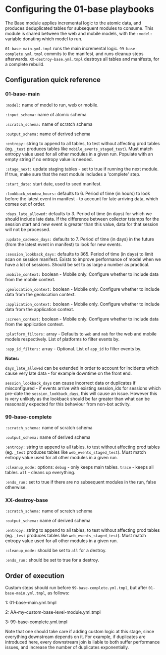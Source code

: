 # Configuring the 01-base playbooks

The Base module applies incremental logic to the atomic data, and produces deduplicated tables for subsequent modules to consume. This module is shared between the web and mobile models, with the `:model:` variable donating which model to run.

`01-base-main.yml.tmpl` runs the main incremental logic. `99-base-complete.yml.tmpl` commits to the manifest, and runs cleanup steps afterwards. `XX-destroy-base.yml.tmpl` destroys all tables and manifests, for a complete rebuild.

## Configuration quick reference

### 01-base-main

`:model:`       			 name of model to run, web or mobile.

`:input_schema:`       name of atomic schema

`:scratch_schema:`     name of scratch schema  

`:output_schema:`      name of derived schema

`:entropy:`            string to append to all tables, to test without affecting prod tables (eg. `_test` produces tables like `mobile_events_staged_test`). Must match entropy value used for all other modules in a given run. Populate with an empty string if no entropy value is needed.

`:stage_next:`         update staging tables - set to true if running the next module. If true, make sure that the next module includes a 'complete' step.

`:start_date:`         start date, used to seed manifest.

`:lookback_window_hours:`    defaults to 6. Period of time (in hours) to look before the latest event in manifest - to account for late arriving data, which comes out of order.

`:days_late_allowed:`  defaults to 3.  Period of time (in days) for which we should include late data. If the difference between collector tstamps for the session start and new event is greater than this value, data for that session will not be processed.

`:update_cadence_days:`     defaults to 7. Period of time (in days) in the future (from the latest event in manifest) to look for new events.

`:session_lookback_days:`   defaults to 365. Period of time (in days) to limit scan on session manifest. Exists to improve performance of model when we have a lot of sessions. Should be set to as large a number as practical.

`:mobile_context:`      boolean - Mobile only. Configure whether to include data from the mobile context.

`:geolocation_context:`    boolean - Mobile only. Configure whether to include data from the geolocation context.

`:application_context:`    boolean - Mobile only. Configure whether to include data from the application context.

`:screen_context:`    boolean - Mobile only. Configure whether to include data from the application context.

`:platform_filters:`		array - Defaults to `web` and `mob` for the web and mobile models respectively. List of platforms to filter events by.

`:app_id_filters:`		array - Optional. List of `app_id` to filter events by.

**Notes:**

`days_late_allowed` can be extended in order to account for incidents which cause very late data - for example downtime on the front end.

`session_lookback_days` can cause incorrect data or duplicates if misconfigured - if events arrive with existing session_ids for sessions which pre-date the `session_lookback_days`, this will cause an issue. However this is very unlikely as the lookback should be far greater than what can be reasonably expected for this behaviour from non-bot activity.

### 99-base-complete

`:scratch_schema:`     name of scratch schema

`:output_schema:`      name of derived schema

`:entropy:`            string to append to all tables, to test without affecting prod tables (eg. `_test` produces tables like `web_events_staged_test`). Must match entropy value used for all other modules in a given run.

`:cleanup_mode:`       options: `debug` - only keeps main tables. `trace` - keeps all tables. `all` - cleans up everything.

`:ends_run:`           set to true if there are no subsequent modules in the run, false otherwise.

### XX-destroy-base

`:scratch_schema:`     name of scratch schema

`:output_schema:`      name of derived schema

`:entropy:`            string to append to all tables, to test without affecting prod tables (eg. `_test` produces tables like `web_events_staged_test`). Must match entropy value used for all other modules in a given run.

`:cleanup_mode:`       should be set to `all` for a destroy.

`:ends_run:`           should be set to true for a destroy.

## Order of execution

Custom steps should run before `99-base-complete.yml.tmpl`, but after `01-base-main.yml.tmpl`, as follows:

1: 01-base-main.yml.tmpl

2: AA-my-custom-base-level-module.yml.tmpl

3: 99-base-complete.yml.tmpl

Note that one should take care if adding custom logic at this stage, since everything downstream depends on it. For example, if duplicates are introduced here, every downstream join is liable to both suffer performance issues, and increase the number of duplicates exponentially.
